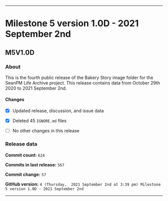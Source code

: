 ***

# Milestone 5 version 1.0D - 2021 September 2nd

## M5V1.0D

### About

This is the fourth public release of the Bakery Story image folder for the SeanPM Life Archive project. This release contains data from October 29th 2020 to 2021 September 2nd.

#### Changes

- [x] Updated release, discussion, and issue data

- [x] Deleted 45 `IGNORE.md` files

- [ ] No other changes in this release

### Release data

**Commit count:** `624`

**Commits in last release:** `567`

**Commit change:** `57`

**GitHub version:** `4 (Thursday,  2021 September 2nd at 3:39 pm) Milestone 5 version 1.0D - 2021 September 2nd`

***
